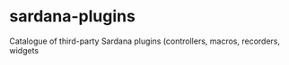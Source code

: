 # sardana-plugins
Catalogue of third-party Sardana plugins (controllers, macros, recorders, widgets
